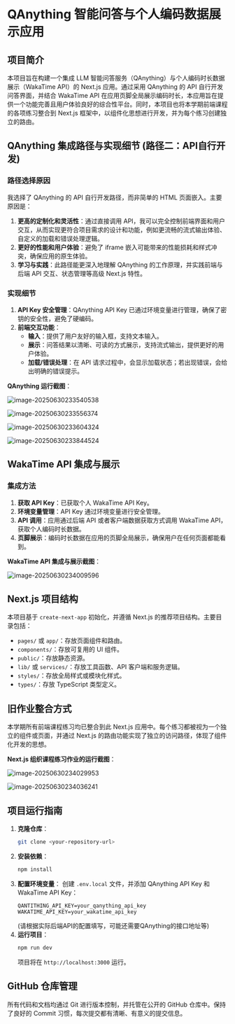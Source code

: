 # QAnything 智能问答与个人编码数据展示应用

## 项目简介

本项目旨在构建一个集成 LLM 智能问答服务（QAnything）与个人编码时长数据展示（WakaTime API）的 Next.js 应用。通过采用 QAnything 的 API 自行开发问答界面，并结合 WakaTime API 在应用页脚全局展示编码时长，本应用旨在提供一个功能完善且用户体验良好的综合性平台。同时，本项目也将本学期前端课程的各项练习整合到 Next.js 框架中，以组件化思想进行开发，并为每个练习创建独立的路由。

## QAnything 集成路径与实现细节 (路径二：API自行开发)

### 路径选择原因

我选择了 QAnything 的 API 自行开发路径，而非简单的 HTML 页面嵌入。主要原因是：

1.  **更高的定制化和灵活性**：通过直接调用 API，我可以完全控制前端界面和用户交互，从而实现更符合项目需求的设计和功能，例如更流畅的流式输出体验、自定义的加载和错误处理逻辑。
2.  **更好的性能和用户体验**：避免了 iframe 嵌入可能带来的性能损耗和样式冲突，确保应用的原生体验。
3.  **学习与实践**：此路径能更深入地理解 QAnything 的工作原理，并实践前端与后端 API 交互、状态管理等高级 Next.js 特性。

### 实现细节

1.  **API Key 安全管理**：QAnything API Key 已通过环境变量进行管理，确保了密钥的安全性，避免了硬编码。
2.  **前端交互功能**：
    *   **输入**：提供了用户友好的输入框，支持文本输入。
    *   **展示**：问答结果以清晰、可读的方式展示，支持流式输出，提供更好的用户体验。
    *   **加载/错误处理**：在 API 请求过程中，会显示加载状态；若出现错误，会给出明确的错误提示。

**QAnything 运行截图**：

![image-20250630233540538](./assets/image-20250630233540538.png)

![image-20250630233556374](./assets/image-20250630233556374.png)

![image-20250630233604324](./assets/image-20250630233604324.png)

![image-20250630233844524](./assets/image-20250630233844524.png)

## WakaTime API 集成与展示

### 集成方法

1.  **获取 API Key**：已获取个人 WakaTime API Key。
2.  **环境变量管理**：API Key 通过环境变量进行安全管理。
3.  **API 调用**：应用通过后端 API 或者客户端数据获取方式调用 WakaTime API，获取个人编码时长数据。
4.  **页脚展示**：编码时长数据在应用的页脚全局展示，确保用户在任何页面都能看到。

**WakaTime API 集成与展示截图**：

![image-20250630234009596](./assets/image-20250630234009596.png)

## Next.js 项目结构

本项目基于 `create-next-app` 初始化，并遵循 Next.js 的推荐项目结构。主要目录包括：

*   `pages/` 或 `app/`：存放页面组件和路由。
*   `components/`：存放可复用的 UI 组件。
*   `public/`：存放静态资源。
*   `lib/` 或 `services/`：存放工具函数、API 客户端和服务逻辑。
*   `styles/`：存放全局样式或模块化样式。
*   `types/`：存放 TypeScript 类型定义。

## 旧作业整合方式

本学期所有前端课程练习均已整合到此 Next.js 应用中。每个练习都被视为一个独立的组件或页面，并通过 Next.js 的路由功能实现了独立的访问路径，体现了组件化开发的思想。

**Next.js 组织课程练习作业的运行截图**：

![image-20250630234029953](./assets/image-20250630234029953.png)

![image-20250630234036241](./assets/image-20250630234036241.png)

## 项目运行指南

1.  **克隆仓库**：
    ```bash
    git clone <your-repository-url>
    ```
2.  **安装依赖**：
    ```bash
    npm install
    ```
3.  **配置环境变量**：
    创建 `.env.local` 文件，并添加 QAnything API Key 和 WakaTime API Key：
    ```
    QANTITHING_API_KEY=your_qanything_api_key
    WAKATIME_API_KEY=your_wakatime_api_key
    ```
    (请根据实际后端API的配置填写，可能还需要QAnything的接口地址等)
4.  **运行项目**：
    ```bash
    npm run dev
    ```
    项目将在 `http://localhost:3000` 运行。

## GitHub 仓库管理

所有代码和文档均通过 Git 进行版本控制，并托管在公开的 GitHub 仓库中。保持了良好的 Commit 习惯，每次提交都有清晰、有意义的提交信息。
